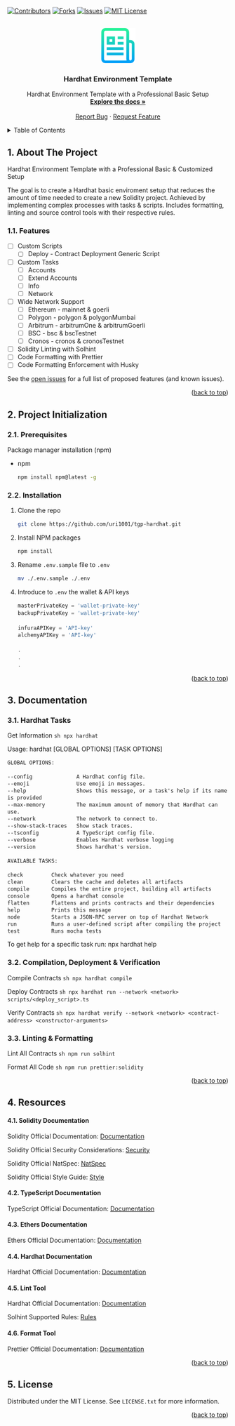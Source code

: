 <a name="readme-top"></a>

[![Contributors][contributors-shield]][contributors-url]
[![Forks][forks-shield]][forks-url]
[![Issues][issues-shield]][issues-url]
[![MIT License][license-shield]][license-url]

<!-- PROJECT LOGO -->
<br />
<div align="center">
  <a href="https://github.com/uri1001/tgp-hardhat">
    <img src="assets/logo.png" alt="Logo" width="80" height="80">
  </a>

<h3 align="center">Hardhat Environment Template</h3>

  <p align="center">
    Hardhat Environment Template with a Professional Basic Setup
    <br />
    <a href="https://github.com/uri1001/tgp-hardhat"><strong>Explore the docs »</strong></a>
    <br />
    <br />
    <a href="https://github.com/uri1001/tgp-hardhat/issues">Report Bug</a>
    ·
    <a href="https://github.com/uri1001/tgp-hardhat/issues">Request Feature</a>
  </p>
</div>

<!-- TABLE OF CONTENTS -->
<details>
  <summary>Table of Contents</summary>
  <ol>
    <li>
        <a href="#about-the-project">About The Project</a>
        <ul>
            <li><a href="#features">Features</a></li>
        </ul>
    </li>
    <li>
        <a href="#project-initialization">Project Initialization</a>
        <ul>
            <li><a href="#prerequisites">Prerequisites</a></li>
            <li><a href="#installation">Installation</a></li>
        </ul>
    </li>
    <li>
        <a href="#documentation">Documentation</a>      
        <ul>
            <li><a href="#hardhat-tasks">Hardhat Tasks</a></li>
            <li><a href="#compilation-deployment-&-verification">Compilation, Deployment & Verification</a></li>
            <li><a href="#linting-&-formatting">Linting & Formatting</a></li>
        </ul>
    </li>
    <li>
        <a href="#resources">Resources</a>
        <ul>
            <li><a href="#solidity-documentation">Hardhat Tasks</a></li>
            <li><a href="#typescript-documentation">TypeScript Documentation</a></li>
            <li><a href="#ethers-documentation">Ethers Documentation</a></li>
            <li><a href="#hardhat-documentation">Hardhat Documentation</a></li>
            <li><a href="#lint-tool">Lint Tool</a></li>
            <li><a href="#format-tool">Format Tool</a></li>
        </ul>
    </li>
    <li><a href="#license">License</a></li>
  </ol>
</details>

<!-- ABOUT THE PROJECT -->

## 1. About The Project

Hardhat Environment Template with a Professional Basic & Customized Setup

The goal is to create a Hardhat basic enviroment setup that reduces the amount of time needed to create
a new Solidity project. Achieved by implementing complex processes with tasks & scripts.
Includes formatting, linting and source control tools with their respective rules.

### 1.1. Features

-   [ ] Custom Scripts
    -   [ ] Deploy - Contract Deployment Generic Script
-   [ ] Custom Tasks
    -   [ ] Accounts
    -   [ ] Extend Accounts
    -   [ ] Info
    -   [ ] Network
-   [ ] Wide Network Support
    -   [ ] Ethereum - mainnet & goerli
    -   [ ] Polygon - polygon & polygonMumbai
    -   [ ] Arbitrum - arbitrumOne & arbitrumGoerli
    -   [ ] BSC - bsc & bscTestnet
    -   [ ] Cronos - cronos & cronosTestnet
-   [ ] Solidity Linting with Solhint
-   [ ] Code Formatting with Prettier
-   [ ] Code Formatting Enforcement with Husky

See the [open issues](https://github.com/uri1001/tgp-hardhat/issues) for a full list of proposed features (and known issues).

<p align="right">(<a href="#readme-top">back to top</a>)</p>

<!-- PROJECT INITIALIZATION -->

## 2. Project Initialization

### 2.1. Prerequisites

Package manager installation (npm)

-   npm
    ```sh
    npm install npm@latest -g
    ```

### 2.2. Installation

1. Clone the repo
    ```sh
    git clone https://github.com/uri1001/tgp-hardhat.git
    ```
2. Install NPM packages
    ```sh
    npm install
    ```
3. Rename `.env.sample` file to `.env`
    ```sh
    mv ./.env.sample ./.env
    ```
4. Introduce to `.env` the wallet & API keys

    ```js
    masterPrivateKey = 'wallet-private-key'
    backupPrivateKey = 'wallet-private-key'

    infuraAPIKey = 'API-key'
    alchemyAPIKey = 'API-key'

    .
    .
    .
    ```

<p align="right">(<a href="#readme-top">back to top</a>)</p>

<!-- DOCUMENTATION -->

## 3. Documentation

### 3.1. Hardhat Tasks

Get Information
`sh
    npx hardhat
    `

Usage: hardhat [GLOBAL OPTIONS] <TASK> [TASK OPTIONS]

    GLOBAL OPTIONS:

    --config              A Hardhat config file.
    --emoji               Use emoji in messages.
    --help                Shows this message, or a task's help if its name is provided
    --max-memory          The maximum amount of memory that Hardhat can use.
    --network             The network to connect to.
    --show-stack-traces   Show stack traces.
    --tsconfig            A TypeScript config file.
    --verbose             Enables Hardhat verbose logging
    --version             Shows hardhat's version.

    AVAILABLE TASKS:

    check         Check whatever you need
    clean         Clears the cache and deletes all artifacts
    compile       Compiles the entire project, building all artifacts
    console       Opens a hardhat console
    flatten       Flattens and prints contracts and their dependencies
    help          Prints this message
    node          Starts a JSON-RPC server on top of Hardhat Network
    run           Runs a user-defined script after compiling the project
    test          Runs mocha tests

To get help for a specific task run: npx hardhat help <task>

### 3.2. Compilation, Deployment & Verification

Compile Contracts
`sh
    npx hardhat compile
    `

Deploy Contracts
`sh
    npx hardhat run --network <network> scripts/<deploy_script>.ts
    `

Verify Contracts
`sh
    npx hardhat verify --network <network> <contract-address> <constructor-arguments>
    `

### 3.3. Linting & Formatting

Lint All Contracts
`sh
    npm run solhint
    `

Format All Code
`sh
    npm run prettier:solidity
    `

<p align="right">(<a href="#readme-top">back to top</a>)</p>

<!-- RESOURCES -->

## 4. Resources

#### 4.1. Solidity Documentation

Solidity Official Documentation: [Documentation](https://docs.soliditylang.org/en/v0.8.19/)

Solidity Official Security Considerations: [Security](https://docs.soliditylang.org/en/v0.8.19/security-considerations.html)

Solidity Official NatSpec: [NatSpec](https://docs.soliditylang.org/en/v0.8.19/natspec-format.html)

Solidity Official Style Guide: [Style](https://docs.soliditylang.org/en/v0.8.19/style-guide.html)

#### 4.2. TypeScript Documentation

TypeScript Official Documentation: [Documentation](https://www.typescriptlang.org/docs/)

#### 4.3. Ethers Documentation

Ethers Official Documentation: [Documentation](https://docs.ethers.org/v5/)

#### 4.4. Hardhat Documentation

Hardhat Official Documentation: [Documentation](https://hardhat.org/docs)

#### 4.5. Lint Tool

Hardhat Official Documentation: [Documentation](https://protofire.github.io/solhint/)

Solhint Supported Rules: [Rules](https://github.com/protofire/solhint/blob/master/docs/rules.md)

#### 4.6. Format Tool

Prettier Official Documentation: [Documentation](https://prettier.io/docs/en/)

<p align="right">(<a href="#readme-top">back to top</a>)</p>

<!-- LICENSE -->

## 5. License

Distributed under the MIT License. See `LICENSE.txt` for more information.

<p align="right">(<a href="#readme-top">back to top</a>)</p>

<!-- MARKDOWN LINKS & IMAGES -->
<!-- https://www.markdownguide.org/basic-syntax/#reference-style-links -->

[contributors-shield]: https://img.shields.io/github/contributors/uri1001/tgp-hardhat.svg?style=for-the-badge
[contributors-url]: https://github.com/uri1001/tgp-hardhat/graphs/contributors
[forks-shield]: https://img.shields.io/github/forks/uri1001/tgp-hardhat.svg?style=for-the-badge
[forks-url]: https://github.com/uri1001/tgp-hardhat/network/members
[issues-shield]: https://img.shields.io/github/issues/uri1001/tgp-hardhat.svg?style=for-the-badge
[issues-url]: https://github.com/uri1001/tgp-hardhat/issues
[license-shield]: https://img.shields.io/github/license/uri1001/tgp-hardhat.svg?style=for-the-badge
[license-url]: https://github.com/uri1001/tgp-hardhat/blob/master/LICENSE.txt
